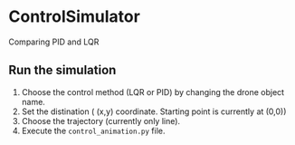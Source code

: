 # ControlSimulator
Comparing PID and LQR

## Run the simulation
1. Choose the control method (LQR or PID) by changing the drone object name.
2. Set the distination ( (x,y) coordinate. Starting point is currently at (0,0))
3. Choose the trajectory (currently only line).
4. Execute the `control_animation.py` file.
